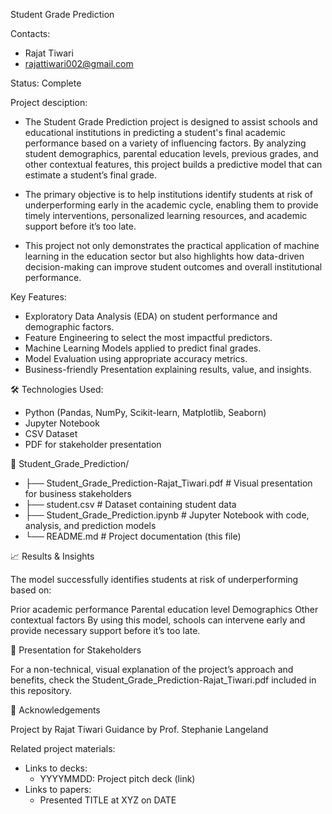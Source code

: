 Student Grade Prediction

Contacts:
* Rajat Tiwari
* rajattiwari002@gmail.com

Status: Complete

Project desciption:
* The Student Grade Prediction project is designed to assist schools and educational institutions in predicting a student's final academic performance based on a variety of influencing factors. By analyzing student demographics, parental education levels, previous grades, and other contextual features, this project builds a predictive model that can estimate a student’s final grade.

* The primary objective is to help institutions identify students at risk of underperforming early in the academic cycle, enabling them to provide timely interventions, personalized learning resources, and academic support before it’s too late.

* This project not only demonstrates the practical application of machine learning in the education sector but also highlights how data-driven decision-making can improve student outcomes and overall institutional performance.

Key Features:

* Exploratory Data Analysis (EDA) on student performance and demographic factors.
* Feature Engineering to select the most impactful predictors.
* Machine Learning Models applied to predict final grades.
* Model Evaluation using appropriate accuracy metrics.
* Business-friendly Presentation explaining results, value, and insights.

🛠️ Technologies Used:

* Python (Pandas, NumPy, Scikit-learn, Matplotlib, Seaborn)
* Jupyter Notebook
* CSV Dataset
* PDF for stakeholder presentation


📁 Student_Grade_Prediction/
* ├── Student_Grade_Prediction-Rajat_Tiwari.pdf   # Visual presentation for business stakeholders
* ├── student.csv                                 # Dataset containing student data
* ├── Student_Grade_Prediction.ipynb              # Jupyter Notebook with code, analysis, and prediction models
* └── README.md                                    # Project documentation (this file)

📈 Results & Insights

The model successfully identifies students at risk of underperforming based on:

Prior academic performance
Parental education level
Demographics
Other contextual factors
By using this model, schools can intervene early and provide necessary support before it’s too late.

🎨 Presentation for Stakeholders

For a non-technical, visual explanation of the project’s approach and benefits, check the Student_Grade_Prediction-Rajat_Tiwari.pdf included in this repository.

🤝 Acknowledgements

Project by Rajat Tiwari
Guidance by Prof. Stephanie Langeland


Related project materials:
* Links to decks:
    * YYYYMMDD: Project pitch deck (link)
* Links to papers:
    * Presented TITLE at XYZ on DATE
